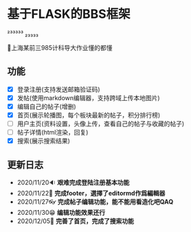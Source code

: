 # 基于FLASK的BBS框架
²³³³³³   ₂₃₃₃₃ 

🎃上海某前三985计科导大作业懂的都懂

## 功能
- [x] 登录注册(支持发送邮箱验证码)
- [x] 发帖(使用markdown编辑器，支持跨域上传本地图片)
- [x] 编辑自己的帖子(增删)
- [x] 首页(展示轮播图，每个板块最新的帖子，积分排行榜)
- [ ] 用户主页(资料设置，头像上传，查看自己的帖子与收藏的帖子)
- [ ] 帖子详情(html渲染，回复)
- [x] 搜索(展示搜索结果)

## 更新日志

+ 2020/11/20🔉 **艰难完成登陆注册基本功能**
+ 2020/11/22🧨 **完成footer，選擇了editormd作爲編輯器**
+ 2020/11/27👓 **完成帖子编辑功能，能不能用看造化吧QAQ**
+ 2020/11/30😁 **编辑功能效果还行**
+ 2020/12/05🚕 **完善了首页，完成了搜索功能**